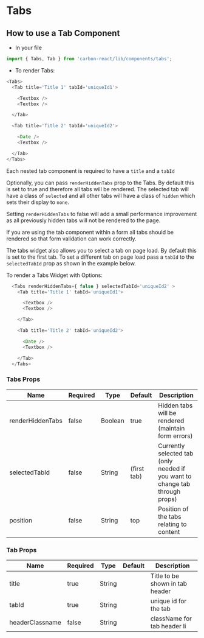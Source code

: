 # Tabs

## How to use a Tab Component

* In your file

```javascript
import { Tabs, Tab } from 'carbon-react/lib/components/tabs';
```

*  To render Tabs:

```javascript
<Tabs>
  <Tab title='Title 1' tabId='uniqueId1'>

    <Textbox />
    <Textbox />

  </Tab>

  <Tab title='Title 2' tabId='uniqueId2'>

    <Date />
    <Textbox />

  </Tab>
</Tabs>
```

Each nested tab component is required to have a `title` and a `tabId`

Optionally, you can pass `renderHiddenTabs` prop to the Tabs. By default this is
set to true and therefore all tabs will be rendered. The selected tab will have
a class of `selected` and all other tabs will have a class of `hidden` which sets
their display to `none`.

Setting `renderHiddenTabs` to false will add a small performance improvement as
all previously hidden tabs will not be rendered to the page.

If you are using the tab component within a form all tabs should be rendered so that
form validation can work correctly.

The tabs widget also allows you to select a tab on page load. By default this is set
to the first tab. To set a different tab on page load pass a `tabId` to the
`selectedTabId` prop as shown in the example below.

To render a Tabs Widget with Options:

```javascript
  <Tabs renderHiddenTabs={ false } selectedTabId='uniqueId2' >
    <Tab title='Title 1' tabId='uniqueId1'>

      <Textbox />
      <Textbox />

    </Tab>

    <Tab title='Title 2' tabId='uniqueId2'>

      <Date />
      <Textbox />

    </Tab>
  </Tabs>
```

### Tabs Props
| Name                  | Required    | Type           | Default       | Description   |
| -------------------   | ----------- | -------------  | ------------- | ------------- |
| renderHiddenTabs      | false       | Boolean        | true          | Hidden tabs will be rendered (maintain form errors) |
| selectedTabId         | false       | String         | (first tab)   | Currently selected tab (only needed if you want to change tab through props) |
| position              | false       | String         | top           | Position of the tabs relating to content |

### Tab Props
| Name             | Required    | Type           | Default       | Description   |
| ----------       | ----------- | -------------  | ------------- | ------------- |
| title            | true        | String         |               | Title to be shown in tab header |
| tabId            | true        | String         |               | unique id for the tab |
| headerClassname  | false       | String         |               | className for tab header li |


